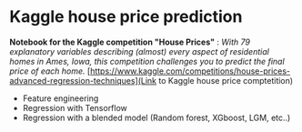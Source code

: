 # Kaggle house price prediction

**Notebook for the Kaggle competition "House Prices"** : _With 79 explanatory variables describing (almost) every aspect of residential homes in Ames, Iowa, this competition challenges you to predict the final price of each home._ [https://www.kaggle.com/competitions/house-prices-advanced-regression-techniques](Link to Kaggle house price comptetition)

- Feature engineering
- Regression with Tensorflow
- Regression with a blended model (Random forest, XGboost, LGM, etc..)
